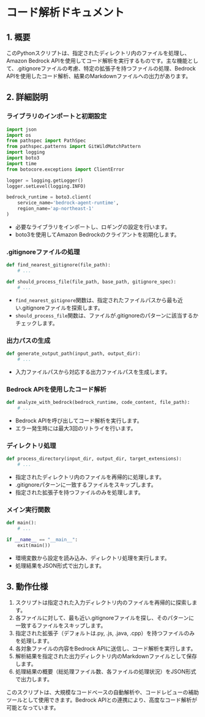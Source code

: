 # コード解析ドキュメント

## 1. 概要
このPythonスクリプトは、指定されたディレクトリ内のファイルを処理し、Amazon Bedrock APIを使用してコード解析を実行するものです。主な機能として、.gitignoreファイルの考慮、特定の拡張子を持つファイルの処理、Bedrock APIを使用したコード解析、結果のMarkdownファイルへの出力があります。

## 2. 詳細説明

### ライブラリのインポートと初期設定
```python
import json
import os
from pathspec import PathSpec
from pathspec.patterns import GitWildMatchPattern
import logging
import boto3
import time
from botocore.exceptions import ClientError

logger = logging.getLogger()
logger.setLevel(logging.INFO)

bedrock_runtime = boto3.client(
    service_name='bedrock-agent-runtime',
    region_name='ap-northeast-1'
)
```
- 必要なライブラリをインポートし、ロギングの設定を行います。
- boto3を使用してAmazon Bedrockのクライアントを初期化します。

### .gitignoreファイルの処理
```python
def find_nearest_gitignore(file_path):
    # ...

def should_process_file(file_path, base_path, gitignore_spec):
    # ...
```
- `find_nearest_gitignore`関数は、指定されたファイルパスから最も近い.gitignoreファイルを探索します。
- `should_process_file`関数は、ファイルが.gitignoreのパターンに該当するかチェックします。

### 出力パスの生成
```python
def generate_output_path(input_path, output_dir):
    # ...
```
- 入力ファイルパスから対応する出力ファイルパスを生成します。

### Bedrock APIを使用したコード解析
```python
def analyze_with_bedrock(bedrock_runtime, code_content, file_path):
    # ...
```
- Bedrock APIを呼び出してコード解析を実行します。
- エラー発生時には最大3回のリトライを行います。

### ディレクトリ処理
```python
def process_directory(input_dir, output_dir, target_extensions):
    # ...
```
- 指定されたディレクトリ内のファイルを再帰的に処理します。
- .gitignoreパターンに一致するファイルをスキップします。
- 指定された拡張子を持つファイルのみを処理します。

### メイン実行関数
```python
def main():
    # ...

if __name__ == "__main__":
    exit(main())
```
- 環境変数から設定を読み込み、ディレクトリ処理を実行します。
- 処理結果をJSON形式で出力します。

## 3. 動作仕様
1. スクリプトは指定された入力ディレクトリ内のファイルを再帰的に探索します。
2. 各ファイルに対して、最も近い.gitignoreファイルを探し、そのパターンに一致するファイルをスキップします。
3. 指定された拡張子（デフォルトは.py, .js, .java, .cpp）を持つファイルのみを処理します。
4. 各対象ファイルの内容をBedrock APIに送信し、コード解析を実行します。
5. 解析結果を指定された出力ディレクトリ内のMarkdownファイルとして保存します。
6. 処理結果の概要（総処理ファイル数、各ファイルの処理状況）をJSON形式で出力します。

このスクリプトは、大規模なコードベースの自動解析や、コードレビューの補助ツールとして使用できます。Bedrock APIとの連携により、高度なコード解析が可能となっています。